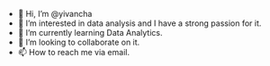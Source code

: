 - 👋 Hi, I’m @yivancha
- 👀 I’m interested in data analysis and I have a strong passion for it.
- 🌱 I’m currently learning Data Analytics.
- 💞️ I’m looking to collaborate on it.
- 📫 How to reach me via email.
<!---
yivancha/yivancha is a ✨ special ✨ repository because its `README.md` (this file) appears on your GitHub profile.
You can click the Preview link to take a look at your changes.
--->
